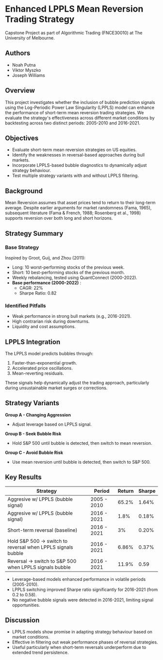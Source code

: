 # Enhanced LPPLS Mean Reversion Trading Strategy
Capstone Project as part of Algorithmic Trading (FNCE30010) at The University of Melbourne.
## Authors
- Noah Putna
- Viktor Myszko
- Joseph Williams

## Overview
This project investigates whether the inclusion of bubble prediction signals using the Log-Periodic Power Law Singularity (LPPLS) model can enhance the performance of short-term mean reversion trading strategies. We evaluate the strategy's effectiveness across different market conditions by backtesting across two distinct periods: 2005-2010 and 2016-2021.

## Objectives
- Evaluate short-term mean reversion strategies on US equities.
- Identify the weaknesses in reversal-based approaches during bull markets.
- Incorporate LPPLS-based bubble diagnostics to dynamically adjust strategy behaviour.
- Test multiple strategy variants with and without LPPLS filtering.

## Background
Mean Reversion assumes that asset prices tend to return to their long-term average. Despite earlier arguments for market randomness (Fama, 1965), subsequent literature (Fama & French, 1988; Rosenberg et al., 1998) supports reversion over both long and short horizons.

## Strategy Summary
### Base Strategy
Inspired by Groot, Guij, and Zhou (2011):
- Long: 10 worst-performing stocks of the previous week.
- Short: 10 best-performing stocks of the previous month.
- Weekly rebalancing, tested using QuantConnect (2000-2022).
- **Base performance (2000-2022)** :
  - CAGR: 22%
  - Sharpe Ratio: 0.82

### Identified Pitfalls
- Weak performance in strong bull markets (e.g., 2016-2021).
- High contrarian risk during downturns.
- Liquidity and cost assumptions.

## LPPLS Integration
The LPPLS model predicts bubbles through:
1. Faster-than-exponential growth.
2. Accelerated price oscillations.
3. Mean-reverting residuals.

These signals help dynamically adjust the trading approach, particularly during unsustainable market surges or corrections.

## Strategy Variants
**Group A - Changing Aggression**
- Adjust leverage based on LPPLS signal.

**Group B - Seek Bubble Risk**
- Hold S&P 500 until bubble is detected, then switch to mean reversion.

**Group C - Avoid Bubble Risk**
- Use mean reversion until bubble is detected, then switch to S&P 500.

## Key Results
| **Strategy**                                                 | **Period**  | **Return** | **Sharpe** |
| ------------------------------------------------------------ | ----------- | ---------- | ---------- |
| Aggresive w/ LPPLS (bubble signal)                           | 2005 - 2010 | 65.2%      | 1.64%      |
| Aggresive w/ LPPLS (bubble signal)                           | 2016 - 2021 | 1.8%       | 0.18%      |
| Short-term reversal (baseline)                               | 2016 - 2021 | 3%         | 0.20%      |
| Hold S&P 500 -> switch to reversal when LPPLS signals bubble | 2016 - 2021 | 6.86%      | 0.37%      |
| Reversal -> switch to S&P 500 when LPPLS signals bubble      | 2016 - 2021 | 11.9%      | 0.59       |

-  Leverage-based models enhanced performance in volatile periods (2005-2010).
- LPPLS switching improved Sharpe ratio significantly for 2016-2021 (from 0.2 to 0.58).
- No negative bubble signals were detected in 2016-2021, limiting signal opportunities.

## Discussion
- LPPLS models show promise in adapting strategy behaviour based on market conditions.
- Effective in filtering out weak performance phases of reversal strategies.
- Useful particularly when short-term reversals underperform due to extended trend persistence.
